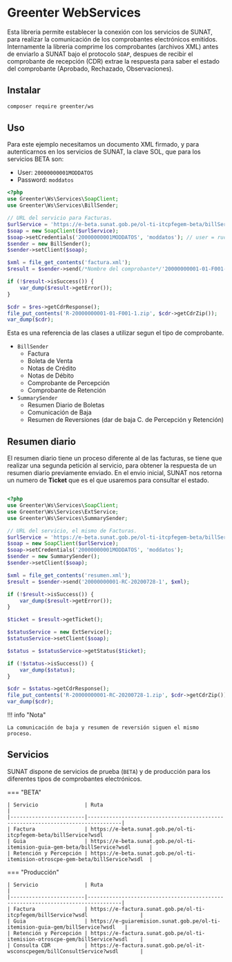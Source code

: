 # Greenter WebServices

Esta libreria permite establecer la conexión con los servicios de SUNAT, para realizar la 
comunicación de los comprobantes electrónicos emitidos. Internamente la libreria comprime los 
comprobantes (archivos XML) antes de enviarlo a SUNAT bajo el protocolo `SOAP`, despues de recibir 
el comprobante de recepción (CDR) extrae la respuesta para saber el estado del comprobante (Aprobado, Rechazado, 
Observaciones). 

## Instalar
```sh
composer require greenter/ws
```

## Uso
Para este ejemplo necesitamos un documento XML firmado, y para autenticarnos en los servicios de SUNAT,
la clave SOL, que para los servicios BETA son:
- User: `20000000001MODDATOS`
- Password: `moddatos`

```php
<?php
use Greenter\Ws\Services\SoapClient;
use Greenter\Ws\Services\BillSender;

// URL del servicio para Facturas.
$urlService = 'https://e-beta.sunat.gob.pe/ol-ti-itcpfegem-beta/billService';
$soap = new SoapClient($urlService);
$soap->setCredentials('20000000001MODDATOS', 'moddatos'); // user = ruc + usuario sol
$sender = new BillSender();
$sender->setClient($soap);

$xml = file_get_contents('factura.xml');
$result = $sender->send(/*Nombre del comprobante*/'20000000001-01-F001-1', $xml);

if (!$result->isSuccess()) {
    var_dump($result->getError());
}

$cdr = $res->getCdrResponse();
file_put_contents('R-20000000001-01-F001-1.zip', $cdr->getCdrZip());
var_dump($cdr);
```

Esta es una referencia de las clases a utilizar segun el tipo de comprobante. 
- `BillSender`
    - Factura
    - Boleta de Venta
    - Notas de Crédito
    - Notas de Débito
    - Comprobante de Percepción
    - Comprobante de Retención
- `SummarySender`
    - Resumen Diario de Boletas
    - Comunicación de Baja
    - Resumen de Reversiones (dar de baja C. de Percepción y Retención)

## Resumen diario
El resumen diario tiene un proceso diferente al de las facturas, se tiene que realizar una 
segunda petición al servicio, para obtener la respuesta de un resumen diario previamente enviado.
En el envio inicial, SUNAT nos retorna un numero de **Ticket** que es el que usaremos para consultar el estado.  

```php

<?php
use Greenter\Ws\Services\SoapClient;
use Greenter\Ws\Services\ExtService;
use Greenter\Ws\Services\SummarySender;

// URL del servicio, el mismo de Facturas.
$urlService = 'https://e-beta.sunat.gob.pe/ol-ti-itcpfegem-beta/billService';
$soap = new SoapClient($urlService);
$soap->setCredentials('20000000001MODDATOS', 'moddatos');
$sender = new SummarySender();
$sender->setClient($soap);

$xml = file_get_contents('resumen.xml');
$result = $sender->send('20000000001-RC-20200728-1', $xml);

if (!$result->isSuccess()) {
    var_dump($result->getError());
}

$ticket = $result->getTicket();

$statusService = new ExtService();
$statusService->setClient($soap);

$status = $statusService->getStatus($ticket);

if (!$status->isSuccess()) {
    var_dump($status);
}

$cdr = $status->getCdrResponse();
file_put_contents('R-20000000001-RC-20200728-1.zip', $cdr->getCdrZip());
var_dump($cdr);

```

!!! info "Nota"

    La comunicación de baja y resumen de reversión siguen el mismo proceso.


## Servicios
SUNAT dispone de servicios de prueba (`BETA`) y de producción para los diferentes tipos de 
comprobantes electrónicos.

=== "BETA"

    | Servicio               | Ruta                                                                            |
    |------------------------|---------------------------------------------------------------------------------|
    | Factura                | https://e-beta.sunat.gob.pe/ol-ti-itcpfegem-beta/billService?wsdl               |
    | Guia                   | https://e-beta.sunat.gob.pe/ol-ti-itemision-guia-gem-beta/billService?wsdl      |
    | Retención y Percepción | https://e-beta.sunat.gob.pe/ol-ti-itemision-otroscpe-gem-beta/billService?wsdl  |


=== "Producción"

    | Servicio               | Ruta                                                                            |
    |------------------------|---------------------------------------------------------------------------------|
    | Factura                | https://e-factura.sunat.gob.pe/ol-ti-itcpfegem/billService?wsdl                 |
    | Guia                   | https://e-guiaremision.sunat.gob.pe/ol-ti-itemision-guia-gem/billService?wsdl   |
    | Retención y Percepción | https://e-factura.sunat.gob.pe/ol-ti-itemision-otroscpe-gem/billService?wsdl    |
    | Consulta CDR           | https://e-factura.sunat.gob.pe/ol-it-wsconscpegem/billConsultService?wsdl       |

